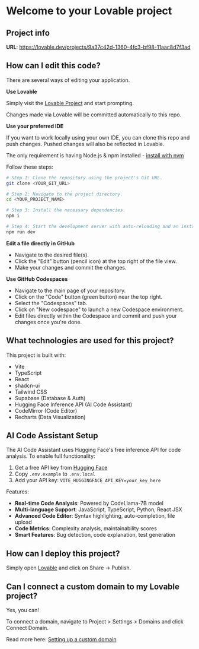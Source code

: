 # Welcome to your Lovable project

## Project info

**URL**: https://lovable.dev/projects/9a37c42d-1360-4fc3-bf98-11aac8d7f3ad

## How can I edit this code?

There are several ways of editing your application.

**Use Lovable**

Simply visit the [Lovable Project](https://lovable.dev/projects/9a37c42d-1360-4fc3-bf98-11aac8d7f3ad) and start prompting.

Changes made via Lovable will be committed automatically to this repo.

**Use your preferred IDE**

If you want to work locally using your own IDE, you can clone this repo and push changes. Pushed changes will also be reflected in Lovable.

The only requirement is having Node.js & npm installed - [install with nvm](https://github.com/nvm-sh/nvm#installing-and-updating)

Follow these steps:

```sh
# Step 1: Clone the repository using the project's Git URL.
git clone <YOUR_GIT_URL>

# Step 2: Navigate to the project directory.
cd <YOUR_PROJECT_NAME>

# Step 3: Install the necessary dependencies.
npm i

# Step 4: Start the development server with auto-reloading and an instant preview.
npm run dev
```

**Edit a file directly in GitHub**

- Navigate to the desired file(s).
- Click the "Edit" button (pencil icon) at the top right of the file view.
- Make your changes and commit the changes.

**Use GitHub Codespaces**

- Navigate to the main page of your repository.
- Click on the "Code" button (green button) near the top right.
- Select the "Codespaces" tab.
- Click on "New codespace" to launch a new Codespace environment.
- Edit files directly within the Codespace and commit and push your changes once you're done.

## What technologies are used for this project?

This project is built with:

- Vite
- TypeScript
- React
- shadcn-ui
- Tailwind CSS
- Supabase (Database & Auth)
- Hugging Face Inference API (AI Code Assistant)
- CodeMirror (Code Editor)
- Recharts (Data Visualization)

## AI Code Assistant Setup

The AI Code Assistant uses Hugging Face's free inference API for code analysis. To enable full functionality:

1. Get a free API key from [Hugging Face](https://huggingface.co/settings/tokens)
2. Copy `.env.example` to `.env.local`
3. Add your API key: `VITE_HUGGINGFACE_API_KEY=your_key_here`

Features:
- **Real-time Code Analysis**: Powered by CodeLlama-7B model
- **Multi-language Support**: JavaScript, TypeScript, Python, React JSX
- **Advanced Code Editor**: Syntax highlighting, auto-completion, file upload
- **Code Metrics**: Complexity analysis, maintainability scores
- **Smart Features**: Bug detection, code explanation, test generation

## How can I deploy this project?

Simply open [Lovable](https://lovable.dev/projects/9a37c42d-1360-4fc3-bf98-11aac8d7f3ad) and click on Share -> Publish.

## Can I connect a custom domain to my Lovable project?

Yes, you can!

To connect a domain, navigate to Project > Settings > Domains and click Connect Domain.

Read more here: [Setting up a custom domain](https://docs.lovable.dev/tips-tricks/custom-domain#step-by-step-guide)
